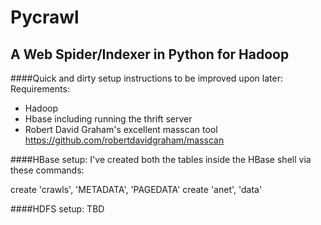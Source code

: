 Pycrawl
=======

A Web Spider/Indexer in Python for Hadoop
-----------------------------------------

####Quick and dirty setup instructions to be improved upon later: 
Requirements:
  * Hadoop
  * Hbase including running the thrift server
  * Robert David Graham's excellent masscan tool https://github.com/robertdavidgraham/masscan

####HBase setup:
I've created both the tables inside the HBase shell via these commands:

create 'crawls', 'METADATA', 'PAGEDATA'
create 'anet', 'data'



####HDFS setup:
TBD


